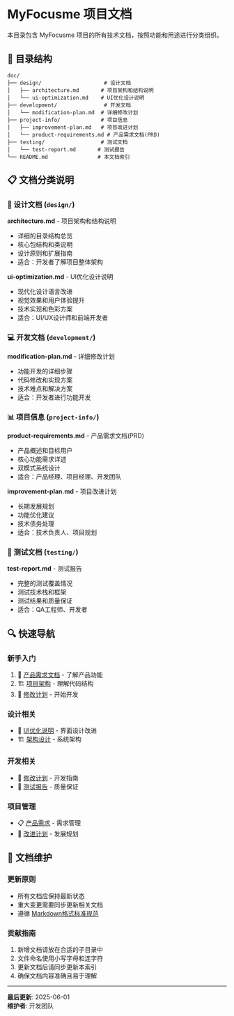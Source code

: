 # MyFocusme 项目文档

本目录包含 MyFocusme 项目的所有技术文档，按照功能和用途进行分类组织。

## 📁 目录结构

```
doc/
├── design/                    # 设计文档
│   ├── architecture.md       # 项目架构和结构说明
│   └── ui-optimization.md    # UI优化设计说明
├── development/               # 开发文档
│   └── modification-plan.md  # 详细修改计划
├── project-info/             # 项目信息
│   ├── improvement-plan.md   # 项目改进计划
│   └── product-requirements.md # 产品需求文档(PRD)
├── testing/                  # 测试文档
│   └── test-report.md       # 测试报告
└── README.md                # 本文档索引
```

## 📋 文档分类说明

### 🎨 设计文档 (`design/`)

**architecture.md** - 项目架构和结构说明
- 详细的目录结构总览
- 核心包结构和类说明
- 设计原则和扩展指南
- 适合：开发者了解项目整体架构

**ui-optimization.md** - UI优化设计说明
- 现代化设计语言改进
- 视觉效果和用户体验提升
- 技术实现和色彩方案
- 适合：UI/UX设计师和前端开发者

### 💻 开发文档 (`development/`)

**modification-plan.md** - 详细修改计划
- 功能开发的详细步骤
- 代码修改和实现方案
- 技术难点和解决方案
- 适合：开发者进行功能开发

### 📊 项目信息 (`project-info/`)

**product-requirements.md** - 产品需求文档(PRD)
- 产品概述和目标用户
- 核心功能需求详述
- 双模式系统设计
- 适合：产品经理、项目经理、开发团队

**improvement-plan.md** - 项目改进计划
- 长期发展规划
- 功能优化建议
- 技术债务处理
- 适合：技术负责人、项目规划

### 🧪 测试文档 (`testing/`)

**test-report.md** - 测试报告
- 完整的测试覆盖情况
- 测试技术栈和框架
- 测试结果和质量保证
- 适合：QA工程师、开发者

## 🔍 快速导航

### 新手入门
1. 📖 [产品需求文档](project-info/product-requirements.md) - 了解产品功能
2. 🏗️ [项目架构](design/architecture.md) - 理解代码结构
3. 📝 [修改计划](development/modification-plan.md) - 开始开发

### 设计相关
- 🎨 [UI优化说明](design/ui-optimization.md) - 界面设计改进
- 🏗️ [架构设计](design/architecture.md) - 系统架构

### 开发相关
- 📝 [修改计划](development/modification-plan.md) - 开发指南
- 🧪 [测试报告](testing/test-report.md) - 质量保证

### 项目管理
- 📋 [产品需求](project-info/product-requirements.md) - 需求管理
- 🚀 [改进计划](project-info/improvement-plan.md) - 发展规划

## 📝 文档维护

### 更新原则
- 所有文档应保持最新状态
- 重大变更需要同步更新相关文档
- 遵循 [Markdown格式标准规范](../.cursor/rules/markdown-format-standard.mdc)

### 贡献指南
1. 新增文档请放在合适的子目录中
2. 文件命名使用小写字母和连字符
3. 更新文档后请同步更新本索引
4. 确保文档内容准确且易于理解

---

**最后更新**: 2025-06-01  
**维护者**: 开发团队 
